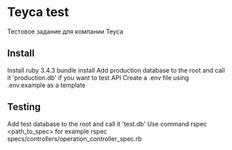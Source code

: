 # Teyca test

Тестовое задание для компании Teyca

## Install 
Install ruby 3.4.3
bundle install
Add production database to the root and call it 'production.db' if you want to test API
Сreate a .env file using .env.example as a template

## Testing
Add test database to the root and call it 'test.db'
Use command rspec <path_to_spec> for example rspec specs/controllers/operation_controller_spec.rb